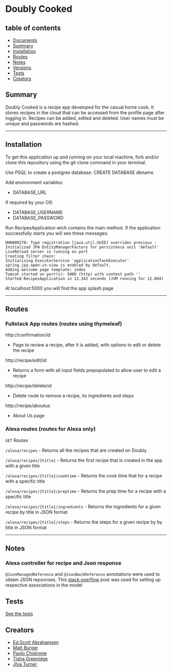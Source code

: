 # Doubly Cooked

## table of contents
* [Documents](./documents)
* [Summary](#Summary)
* [Installation](#Installation)
* [Routes](#Routes)
* [Notes](#Notes)
* [Versions](#Versions)
* [Tests](#Tests)
* [Creators](#Creators)

## Summary

Doubly Cooked is a recipe app developed for the casual home cook. It stores recipes in the cloud that can be accessed from the profile page after logging in. Recipes can be added, edited and deleted. User names must be unique and passwords are hashed.
***

## Installation
To get this application up and running on your local machine, fork and/or clone this repository using the git clone command in your terminal.

Use PSQL to create a postgres database: CREATE DATABASE dbname

Add environment variables:
- DATABASE_URL

If required by your OS:
- DATABASE_USERNAME
- DATABASE_PASSWORD

Run RecipesApplication wich contains the main method. If the application successfully starts you will see these messages:
```
HHH000270: Type registration [java.util.UUID] overrides previous : 
Initialized JPA EntityManagerFactory for persistence unit 'default'
LiveReload server is running on port
Creating filter chain:
Initializing ExecutorService 'applicationTaskExecutor'
spring.jpa.open-in-view is enabled by default.
Adding welcome page template: index
Tomcat started on port(s): 5000 (http) with context path ''
Started RecipesApplication in 12.343 seconds (JVM running for 12.804)
```

At localhost:5000 you will find the app splash page



***

## Routes
### Fullstack App routes (routes using thymeleaf)
http://confirmation/id
- Page to review a recipe, after it is added, with options to edit or delete the recipe

http://recipe/edit/id
- Returns a form with all input fields prepopulated to allow user to edit a recipe

http://recipe/delete/id
- Delete route to remove a recipe, its ingredients and steps

http://recipe/aboutus
- About Us page

### Alexa routes (routes for Alexa only)
```GET``` Routes

```/alexa/recipes``` - Returns all the recipes that are created on Doubly

```/alexa/recipes/{title}``` - Returns the first recipe that is created in the app with a given title

```/alexa/recipes/{title}/cooktime``` - Returns the cook time that for a recipe with a specific title

```/alexa/recipes/{title}/preptime``` - Returns the prep time for a recipe with a specific title

```/alexa/recipes/{title}/ingredients``` - Returns the ingredients for a given recipe by title in JSON format

```/alexa/recipes/{title}/steps``` - Returns the steps for a given recipe by by title in JSON format
***
## Notes
### Alexa controller for recipe and Json response
```@JsonManagedReference``` and ```@JsonBackReference``` annotations were used to obtain JSON repsonses. This [stack overflow](https://stackoverflow.com/questions/47693110/could-not-write-json-infinite-recursion-stackoverflowerror-nested-exception) post was used
for setting up respective associations in the model

## Tests
[See the tests](src/test/java/tgreenidge/com/recipe_app/recipes/RecipesApplicationTests.java)

## Creators

- [Ed.Scott Abrahamsen](https://github.com/esa2)
- [Matt Burger](https://github.com/)
- [Paolo Chidrome](https://github.com/)
- [Tisha Greenidge](https://github.com/)
- [Jhia Turner](https://github.com/)
